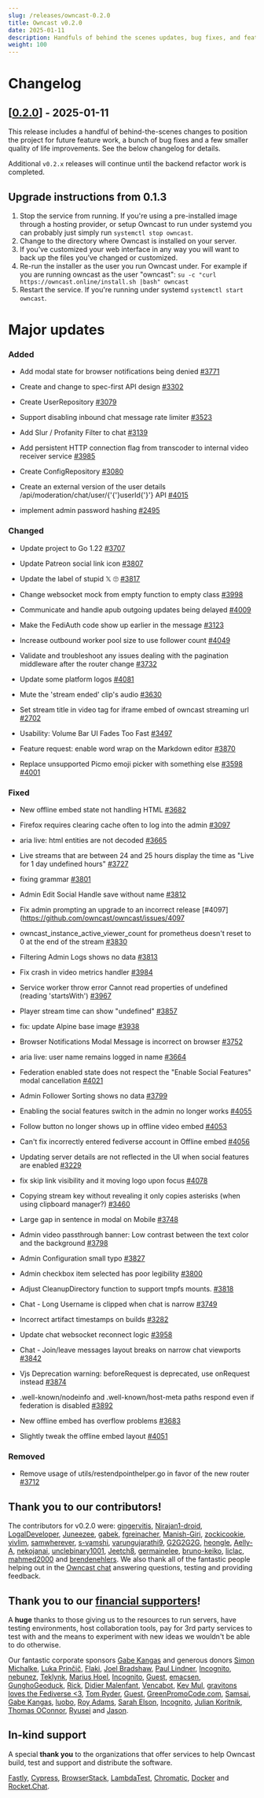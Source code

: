 ```yaml
---
slug: /releases/owncast-0.2.0
title: Owncast v0.2.0
date: 2025-01-11
description: Handfuls of behind the scenes updates, bug fixes, and feature requests.
weight: 100
---
```


# Changelog

## [[0.2.0](https://github.com/owncast/owncast/milestone/26)] - 2025-01-11

This release includes a handful of behind-the-scenes changes to position the project for future feature work, a bunch of bug fixes and a few smaller quality of life improvements. See the below changelog for details.

Additional `v0.2.x` releases will continue until the backend refactor work is completed.

## Upgrade instructions from 0.1.3

1. Stop the service from running. If you're using a pre-installed image through a hosting provider, or setup Owncast to run under systemd you can probably just simply run `systemctl stop owncast`.
1. Change to the directory where Owncast is installed on your server.
1. If you’ve customized your web interface in any way you will want to back up the files you’ve changed or customized.
1. Re-run the installer as the user you run Owncast under. For example if you are running owncast as the user "owncast": `su -c "curl https://owncast.online/install.sh |bash" owncast`
1. Restart the service. If you're running under systemd `systemctl start owncast`.

# Major updates

### Added

- Add modal state for browser notifications being denied [#3771](https://github.com/owncast/owncast/pull/3771)

- Create and change to spec-first API design [#3302](https://github.com/owncast/owncast/issues/3302)

- Create UserRepository [#3079](https://github.com/owncast/owncast/issues/3079)

- Support disabling inbound chat message rate limiter [#3523](https://github.com/owncast/owncast/issues/3523)

- Add Slur / Profanity Filter to chat [#3139](https://github.com/owncast/owncast/issues/3139)

- Add persistent HTTP connection flag from transcoder to internal video receiver service [#3985](https://github.com/owncast/owncast/issues/3985)

- Create ConfigRepository [#3080](https://github.com/owncast/owncast/issues/3080)

- Create an external version of the user details /api/moderation/chat/user/{'{'}userId{'}'} API [#4015](https://github.com/owncast/owncast/issues/4015)

- implement admin password hashing [#2495](https://github.com/owncast/owncast/issues/2495)

### Changed

- Update project to Go 1.22 [#3707](https://github.com/owncast/owncast/issues/3707)

- Update Patreon social link icon [#3807](https://github.com/owncast/owncast/issues/3807)

- Update the label of stupid 𝕏 🙄 [#3817](https://github.com/owncast/owncast/issues/3817)

- Change websocket mock from empty function to empty class [#3998](https://github.com/owncast/owncast/pull/3998)

- Communicate and handle apub outgoing updates being delayed [#4009](https://github.com/owncast/owncast/pull/4009)

- Make the FediAuth code show up earlier in the message [#3123](https://github.com/owncast/owncast/issues/3123)

- Increase outbound worker pool size to use follower count [#4049](https://github.com/owncast/owncast/pull/4049)

- Validate and troubleshoot any issues dealing with the pagination middleware after the router change [#3732](https://github.com/owncast/owncast/issues/3732)

- Update some platform logos [#4081](https://github.com/owncast/owncast/pull/4081)

- Mute the 'stream ended' clip's audio [#3630](https://github.com/owncast/owncast/pull/3630)

- Set stream title in video tag for iframe embed of owncast streaming url [#2702](https://github.com/owncast/owncast/issues/2702)

- Usability: Volume Bar UI Fades Too Fast [#3497](https://github.com/owncast/owncast/issues/3497)

- Feature request: enable word wrap on the Markdown editor [#3870](https://github.com/owncast/owncast/issues/3870)

- Replace unsupported Picmo emoji picker with something else [#3598](https://github.com/owncast/owncast/issues/3598) [#4001](https://github.com/owncast/owncast/pull/4001)

### Fixed

- New offline embed state not handling HTML [#3682](https://github.com/owncast/owncast/issues/3682)

- Firefox requires clearing cache often to log into the admin [#3097](https://github.com/owncast/owncast/issues/3097)

- aria live: html entities are not decoded [#3665](https://github.com/owncast/owncast/issues/3665)

- Live streams that are between 24 and 25 hours display the time as "Live for 1 day undefined hours" [#3727](https://github.com/owncast/owncast/issues/3727)

- fixing grammar [#3801](https://github.com/owncast/owncast/pull/3801)

- Admin Edit Social Handle save without name [#3812](https://github.com/owncast/owncast/issues/3812)

- Fix admin prompting an upgrade to an incorrect release [#4097](https://github.com/owncast/owncast/issues/4097

- owncast_instance_active_viewer_count for prometheus doesn't reset to 0 at the end of the stream [#3830](https://github.com/owncast/owncast/issues/3830)

- Filtering Admin Logs shows no data [#3813](https://github.com/owncast/owncast/issues/3813)

- Fix crash in video metrics handler [#3984](https://github.com/owncast/owncast/issues/3984)

- Service worker throw error Cannot read properties of undefined (reading 'startsWith') [#3967](https://github.com/owncast/owncast/issues/3967)

- Player stream time can show "undefined" [#3857](https://github.com/owncast/owncast/issues/3857)

- fix: update Alpine base image [#3938](https://github.com/owncast/owncast/pull/3938)

- Browser Notifications Modal Message is incorrect on browser [#3752](https://github.com/owncast/owncast/issues/3752)

- aria live: user name remains logged in name [#3664](https://github.com/owncast/owncast/issues/3664)

- Federation enabled state does not respect the "Enable Social Features" modal cancellation [#4021](https://github.com/owncast/owncast/issues/4021)

- Admin Follower Sorting shows no data [#3799](https://github.com/owncast/owncast/issues/3799)

- Enabling the social features switch in the admin no longer works [#4055](https://github.com/owncast/owncast/issues/4055)

- Follow button no longer shows up in offline video embed [#4053](https://github.com/owncast/owncast/issues/4053)

- Can't fix incorrectly entered fediverse account in Offline embed [#4056](https://github.com/owncast/owncast/issues/4056)

- Updating server details are not reflected in the UI when social features are enabled [#3229](https://github.com/owncast/owncast/issues/3229)

- fix skip link visibility and it moving logo upon focus [#4078](https://github.com/owncast/owncast/pull/4078)

- Copying stream key without revealing it only copies asterisks (when using clipboard manager?) [#3460](https://github.com/owncast/owncast/issues/3460)

- Large gap in sentence in modal on Mobile [#3748](https://github.com/owncast/owncast/issues/3748)

- Admin video passthrough banner: Low contrast between the text color and the background [#3798](https://github.com/owncast/owncast/issues/3798)

- Admin Configuration small typo [#3827](https://github.com/owncast/owncast/issues/3827)

- Admin checkbox item selected has poor legibility [#3800](https://github.com/owncast/owncast/issues/3800)

- Adjust CleanupDirectory function to support tmpfs mounts. [#3818](https://github.com/owncast/owncast/pull/3818)

- Chat - Long Username is clipped when chat is narrow [#3749](https://github.com/owncast/owncast/issues/3749)

- Incorrect artifact timestamps on builds [#3282](https://github.com/owncast/owncast/issues/3282)

- Update chat websocket reconnect logic [#3958](https://github.com/owncast/owncast/issues/3958)

- Chat - Join/leave messages layout breaks on narrow chat viewports [#3842](https://github.com/owncast/owncast/issues/3842)

- Vjs Deprecation warning: beforeRequest is deprecated, use onRequest instead [#3874](https://github.com/owncast/owncast/issues/3874)

- .well-known/nodeinfo and .well-known/host-meta paths respond even if federation is disabled [#3892](https://github.com/owncast/owncast/issues/3892)

- New offline embed has overflow problems [#3683](https://github.com/owncast/owncast/issues/3683)

- Slightly tweak the offline embed layout [#4051](https://github.com/owncast/owncast/issues/4051)

### Removed

- Remove usage of utils/restendpointhelper.go in favor of the new router [#3712](https://github.com/owncast/owncast/issues/3712)

## Thank you to our contributors!

The contributors for v0.2.0 were:
[gingervitis](https://github.com/gingervitis), [Nirajan1-droid](https://github.com/Nirajan1-droid), [LogalDeveloper](https://github.com/LogalDeveloper), [Juneezee](https://github.com/Juneezee), [gabek](https://github.com/gabek), [fgreinacher](https://github.com/fgreinacher), [Manish-Giri](https://github.com/Manish-Giri), [zockicookie](https://github.com/zockicookie), [vivlim](https://github.com/vivlim), [samwherever](https://github.com/samwherever), [s-vamshi](https://github.com/s-vamshi), [varungujarathi9](https://github.com/varungujarathi9), [G2G2G2G](https://github.com/G2G2G2G), [heongle](https://github.com/heongle), [Aelly-A](https://github.com/Aelly-A), [nekojanai](https://github.com/nekojanai), [unclebinary1001](https://github.com/unclebinary1001), [Jeetch8](https://github.com/Jeetch8), [germainelee](https://github.com/germainelee), [bruno-keiko](https://github.com/bruno-keiko), [liclac](https://github.com/liclac), [mahmed2000](https://github.com/mahmed2000) and [brendenehlers](https://github.com/brendenehlers).
We also thank all of the fantastic people helping out in the [Owncast chat](https://owncast.rocket.chat) answering questions, testing and providing feedback.

## Thank you to our [financial supporters](https://opencollective.com/owncast)!

A **huge** thanks to those giving us to the resources to run servers, have testing environments, host collaboration tools, pay for 3rd party services to test with and the means to experiment with new ideas we wouldn't be able to do otherwise.

Our fantastic corporate sponsors [Gabe Kangas](https://opencollective.com/gabe-kangas) and generous donors [Simon Michalke](https://opencollective.com/simon-michalke), [Luka Prinčič](https://opencollective.com/luka-princic), [Flaki](https://opencollective.com/flaki), [Joel Bradshaw](https://opencollective.com/joel-bradshaw), [Paul Lindner](https://opencollective.com/lindner), [Incognito](https://opencollective.com/incognito-3b4cd5c7), [nebunez](https://opencollective.com/nebunez), [Teklynk](https://opencollective.com/teklynk), [Marius Hoel](https://opencollective.com/mhoel), [Incognito](https://opencollective.com/user-5bdb86e0), [Guest](https://opencollective.com/guest-bef18650), [emacsen](https://opencollective.com/guest-618ea119), [GunghoGeoduck](https://opencollective.com/guest-78ad01d4), [Rick](https://opencollective.com/patrick-materla), [Didier Malenfant](https://opencollective.com/didier-malenfant), [Vencabot](https://opencollective.com/vencabot), [Kev Mul](https://opencollective.com/kev-mul), [gravitons loves the Fediverse &lt;3](https://opencollective.com/gravitons1), [Tom Ryder](https://opencollective.com/tejrnz), [Guest](https://opencollective.com/guest-fc35aaea), [GreenPromoCode.com](https://opencollective.com/greenpromocode-com), [Samsai](https://opencollective.com/guest-983413e7), [Gabe Kangas](https://opencollective.com/gabe-kangas), [luobo](https://opencollective.com/guest-f7964564), [Roy Adams](https://opencollective.com/roy-adams), [Sarah Elson](https://opencollective.com/lambdatesting), [Incognito](https://opencollective.com/user-be0b67ae), [Julian Koritnik](https://opencollective.com/julian-koritnik), [Thomas OConnor](https://opencollective.com/guest-38ca477c), [Ryusei](https://opencollective.com/ryusei) and [Jason](https://opencollective.com/guest-9ef09d2d).

## In-kind support

A special **thank you** to the organizations that offer services to help Owncast build, test and support and distribute the software.

[Fastly](https://www.fastly.com/fast-forward), [Cypress](https://cloud.cypress.io/projects/wwi3xe), [BrowserStack](https://www.browserstack.com/open-source), [LambdaTest](https://www.lambdatest.com/), [Chromatic](https://www.chromatic.com/builds?appId=629132c6e23893003a9e89c5), [Docker](https://hub.docker.com/u/owncast) and [Rocket.Chat](https://owncast.rocket.chat/).
